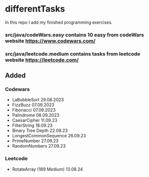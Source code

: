 # differentTasks
In this repo I add my finished programming exercises.

### src/java/codeWars.easy contains 10 easy from codeWars website https://www.codewars.com/
### src/java/leetcode.medium contains tasks from leetcode website https://leetcode.com/

## Added
### Codewars
- LaBubbleSort 29.08.2023
- FizzBuzz 07.09.2023
- Fibonacci 07.09.2023
- Palindrome 08.09.2023
- CaesarCipher 11.09.23
- FilterString 18.09.23
- Binary Tree Depth 22.09.23
- LongestCommonSequence 26.09.23
- PrimeNumber 27.09.23
- RandomNumbers 27.09.23

### Leetcode
- RotateArray (189 Medium) 13.08.24

